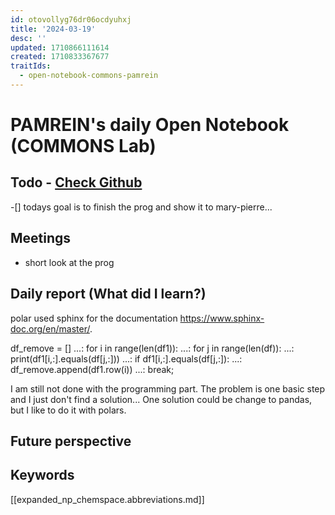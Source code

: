 ```yaml
---
id: otovollyg76dr06ocdyuhxj
title: '2024-03-19'
desc: ''
updated: 1710866111614
created: 1710833367677
traitIds:
  - open-notebook-commons-pamrein
---
```


# PAMREIN's daily Open Notebook (COMMONS Lab)

## Todo - [Check Github](https://github.com/orgs/commons-research/projects/2/views/1)
-[] todays goal is to finish the prog and show it to mary-pierre...


## Meetings
- short look at the prog


## Daily report (What did I learn?)
polar used sphinx for the documentation <https://www.sphinx-doc.org/en/master/>.


df_remove = []
    ...: for i in range(len(df1)):
    ...:     for j in range(len(df)):
    ...:         print(df1[i,:].equals(df[j,:]))
    ...:         if df1[i,:].equals(df[j,:]):
    ...:             df_remove.append(df1.row(i))
    ...:             break;

I am still not done with the programming part. The problem is one basic step and I just don't find a solution...
One solution could be change to pandas, but I like to do it with polars.


## Future perspective



## Keywords
[[expanded_np_chemspace.abbreviations.md]]
